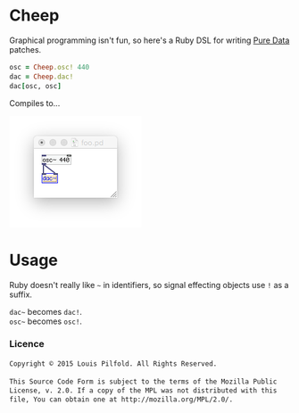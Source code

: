 # Cheep

Graphical programming isn't fun, so here's a Ruby DSL for writing
[Pure Data](http://puredata.info/) patches.

~~~ruby
osc = Cheep.osc! 440
dac = Cheep.dac!
dac[osc, osc]
~~~

Compiles to...

![compiled patch](https://raw.githubusercontent.com/lpil/cheep/master/resource/intro-example.png)

# Usage

Ruby doesn't really like `~` in identifiers, so signal effecting objects use
`!` as a suffix.

`dac~` becomes `dac!`.  
`osc~` becomes `osc!`.

### Licence

    Copyright © 2015 Louis Pilfold. All Rights Reserved.

    This Source Code Form is subject to the terms of the Mozilla Public
    License, v. 2.0. If a copy of the MPL was not distributed with this
    file, You can obtain one at http://mozilla.org/MPL/2.0/.
